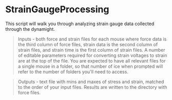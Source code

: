 # StrainGaugeProcessing

This script will walk you through analyzing strain gauge data collected through the dynamight. 

> Inputs - both force and strain files for each mouse where force data is the third column of force files, strain data is the second column of strain files, and strain time is the first column of strain files. A number of editable parameters required for converting strain voltages to strain are at the top of the file. You are expected to have all relevant files for a single mouse in a folder, so that number of ice when prompted will refer to the number of folders you'll need to access.

> Outputs - text file with mins and maxes of stress and strain, matched to the order of your input files. Results are written to the directory with force files.
